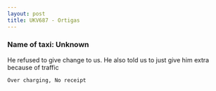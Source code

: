 ```yaml
---
layout: post
title: UKV687 - Ortigas
---
```


### Name of taxi: Unknown

He refused to give change to us. He also told us to just give him extra because of traffic

```Over charging, No receipt```
